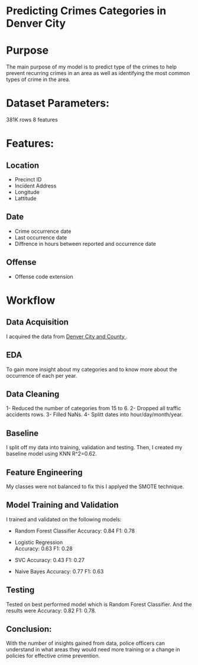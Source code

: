 
# Predicting Crimes Categories in Denver City
# Purpose 
The main purpose of my model is to predict type of the crimes to help prevent recurring crimes in an area as well as identifying the most common types of crime in the area.
# Dataset Parameters:
381K rows 8 features 
# Features:
## Location
- Precinct ID
- Incident Address
- Longitude
- Lattitude
## Date
- Crime occurrence date
- Last occurrence date
- Diffrence in hours between reported and occurrence date
## Offense 
- Offense code extension
# Workflow
## Data Acquisition 
I acquired the data from [Denver City and County ](https://www.denvergov.org/opendata/dataset/city-and-county-of-denver-crime). 
## EDA
To gain more insight about my categories and to know more about the occurrence of each per year. 
## Data Cleaning 
1- Reduced the number of categories from 15 to 6.
2- Dropped all traffic accidents rows.
3- Filled NaNs.
4- Splitt dates into hour/day/month/year. 
## Baseline
I split off my data into training, validation and testing. Then, I created my baseline model using KNN R^2=0.62.
## Feature Engineering 
My classes were not balanced to fix this I applyed the SMOTE technique.

## Model Training and Validation
I trained and validated on the following models:

- Random Forest Classifier
Accuracy: 0.84
F1: 0.78
- Logistic Regression  
Accuracy: 0.63
F1: 0.28
- SVC
Accuracy: 0.43
F1: 0.27

- Naive Bayes 
Accuracy: 0.77
F1: 0.63

## Testing 
Tested on best performed model which is Random Forest Classifier. And the results were 
Accuracy: 0.82
F1: 0.78.

## Conclusion:
With the number of insights gained from data, police officers can understand in what areas they would need more training or a change in policies for effective crime prevention.




